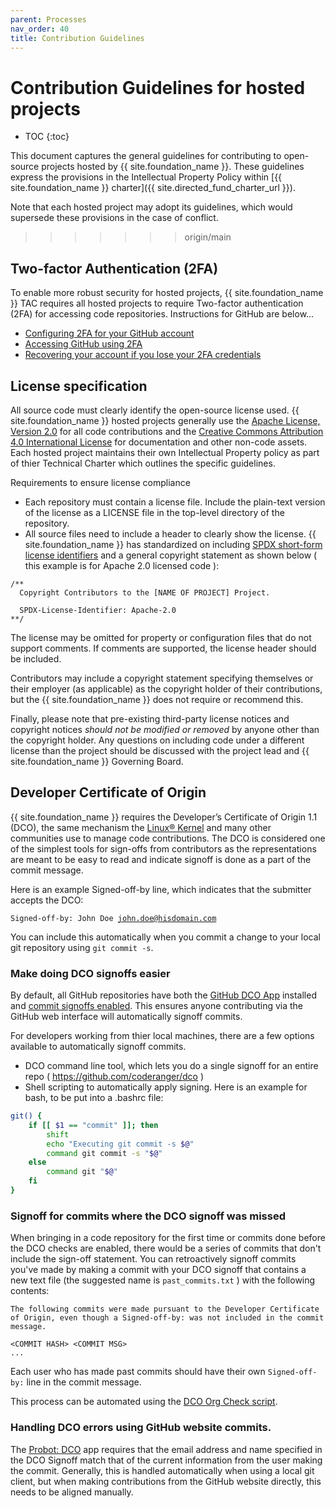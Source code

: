 ```yaml
---
parent: Processes
nav_order: 40
title: Contribution Guidelines
---
```

# Contribution Guidelines for hosted projects

* TOC
{:toc}

This document captures the general guidelines for contributing to open-source projects hosted by {{ site.foundation_name }}. These guidelines express the provisions in the Intellectual Property Policy within [{{ site.foundation_name }} charter]({{ site.directed_fund_charter_url }}).

Note that each hosted project may adopt its guidelines, which would supersede these provisions in the case of conflict.
>>>>>>> origin/main

## Two-factor Authentication (2FA)

To enable more robust security for hosted projects, {{ site.foundation_name }} TAC requires all hosted projects to require Two-factor authentication (2FA) for accessing code repositories. Instructions for GitHub are below...

- [Configuring 2FA for your GitHub account](https://docs.github.com/en/github/authenticating-to-github/configuring-two-factor-authentication)
- [Accessing GitHub using 2FA](https://docs.github.com/en/github/authenticating-to-github/accessing-github-using-two-factor-authentication)
- [Recovering your account if you lose your 2FA credentials](https://docs.github.com/en/github/authenticating-to-github/recovering-your-account-if-you-lose-your-2fa-credentials)

## License specification

All source code must clearly identify the open-source license used. {{ site.foundation_name }} hosted projects generally use the [Apache License, Version 2.0](https://spdx.org/licenses/Apache-2.0.html) for all code contributions and the [Creative Commons Attribution 4.0 International License](https://creativecommons.org/licenses/by/4.0/) for documentation and other non-code assets. Each hosted project maintains their own Intellectual Property policy as part of thier Technical Charter which outlines the specific guidelines.

Requirements to ensure license compliance

- Each repository must contain a license file. Include the plain-text version of the license as a LICENSE file in the top-level directory of the repository.
- All source files need to include a header to clearly show the license. {{ site.foundation_name }} has standardized on including [SPDX short-form license identifiers](https://spdx.org/ids) and a general copyright statement as shown below ( this example is for Apache 2.0 licensed code ):

````
/**
  Copyright Contributors to the [NAME OF PROJECT] Project.

  SPDX-License-Identifier: Apache-2.0
**/
````

The license may be omitted for property or configuration files that do not support comments. If comments are supported, the license header should be included.

Contributors may include a copyright statement specifying themselves or their employer (as applicable) as the copyright holder of their contributions, but the {{ site.foundation_name }} does not require or recommend this.

Finally, please note that pre-existing third-party license notices and copyright notices *should not be modified or removed* by anyone other than the copyright holder. Any questions on including code under a different license than the project should be discussed with the project lead and {{ site.foundation_name }} Governing Board.

## Developer Certificate of Origin

{{ site.foundation_name }} requires the Developer’s Certificate of Origin 1.1 (DCO), the same mechanism the [Linux® Kernel](https://git.kernel.org/pub/scm/linux/kernel/git/torvalds/linux.git/tree/Documentation/process/submitting-patches.rst#n416) and many other communities use to manage code contributions. The DCO is considered one of the simplest tools for sign-offs from contributors as the representations are meant to be easy to read and indicate signoff is done as a part of the commit message.

Here is an example Signed-off-by line, which indicates that the submitter accepts the DCO:

<code>Signed-off-by: John Doe <john.doe@hisdomain.com></code>

You can include this automatically when you commit a change to your local git repository using <code>git commit -s</code>.

### Make doing DCO signoffs easier

By default, all GitHub repositories have both the [GitHub DCO App][] installed and [commit signoffs enabled][GitHub commit signoff policy]. This ensures anyone contributing via the GitHub web interface will automatically signoff commits.

For developers working from thier local machines, there are a few options available to automatically signoff commits.

- DCO command line tool, which lets you do a single signoff for an entire repo ( https://github.com/coderanger/dco )
- Shell scripting to automatically apply signing. Here is an example for bash, to be put into a .bashrc file:

```bash
git() {
    if [[ $1 == "commit" ]]; then
        shift
        echo "Executing git commit -s $@"
        command git commit -s "$@"
    else
        command git "$@"
    fi
}
```

### Signoff for commits where the DCO signoff was missed

When bringing in a code repository for the first time or commits done before the DCO checks are enabled, there would be a series of commits that don't include the sign-off statement. You can retroactively signoff commits you've made by making a commit with your DCO signoff that contains a new text file (the suggested name is `past_commits.txt` ) with the following contents:

````
The following commits were made pursuant to the Developer Certificate of Origin, even though a Signed-off-by: was not included in the commit message.

<COMMIT HASH> <COMMIT MSG>
...
````

Each user who has made past commits should have their own <code>Signed-off-by:</code> line in the commit message.

This process can be automated using the [DCO Org Check script](https://github.com/jmertic/dco-org-check).

### Handling DCO errors using GitHub website commits.

The [Probot: DCO](https://github.com/probot/dco) app requires that the email address and name specified in the DCO Signoff match that of the current information from the user making the commit. Generally, this is handled automatically when using a local git client, but when making contributions from the GitHub website directly, this needs to be aligned manually.

[GitHub commit signoff policy]: https://docs.github.com/en/organizations/managing-organization-settings/managing-the-commit-signoff-policy-for-your-organization
[GitHub DCO App]: https://github.com/apps/dco
